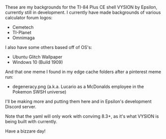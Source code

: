 These are my backgrounds for the TI-84 Plus CE shell VYSION by Epsilon, currently still
in development. I currently have made backgrounds of various calculator forum logos:
- Cemetech
- TI-Planet
- Omnimaga

I also have some others based off of OS's:
- Ubuntu Glitch Wallpaper
- Windows 10 (Build 1909)

And that one meme I found in my edge cache folders after a pinterest meme run:
- degeneracy.png (a.k.a. Lucario as a McDonalds employee in the Pokemon SWSH universe)

I'll be making more and putting them here and in Epsilon's development Discord server.

Note that the yaml will only work with convimg 8.3+, as it's what VYSION is being built
with currently.

Have a bizzare day!
